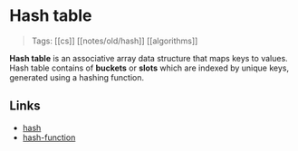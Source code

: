 # Hash table
>Tags: [[cs]] [[notes/old/hash]] [[algorithms]] 

**Hash table** is an associative array data structure that maps keys to values. Hash table contains of **buckets** or **slots** which are indexed by unique keys, generated using a hashing function.

## Links
- [hash](notes/old/hash.md)
- [hash-function](notes/old/hash-function.md)